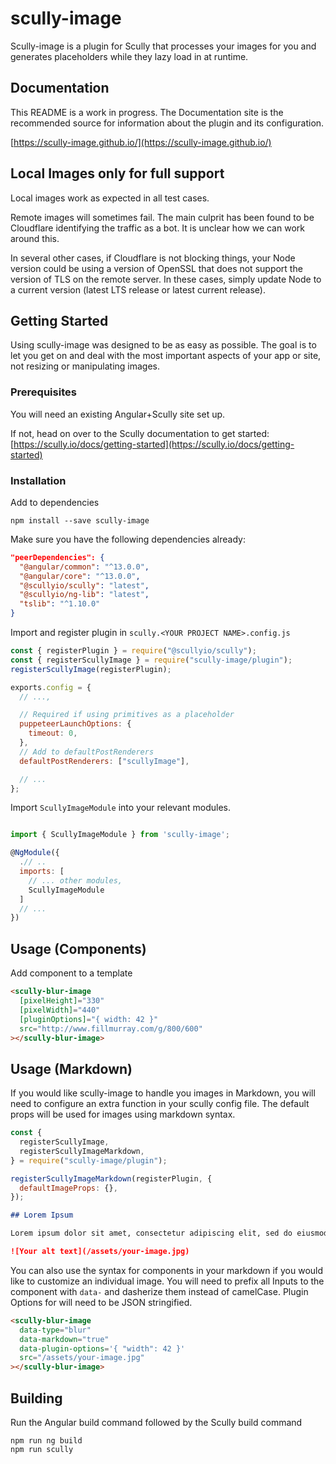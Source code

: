 # scully-image

Scully-image is a plugin for Scully that processes your images for you and generates placeholders while they lazy load in at runtime.

## Documentation

This README is a work in progress. The Documentation site is the recommended source for information about the plugin and its configuration.

[https://scully-image.github.io/](https://scully-image.github.io/)

## Local Images only for full support

Local images work as expected in all test cases.

Remote images will sometimes fail. The main culprit has been found to be Cloudflare identifying the traffic as a bot. It is unclear how we can work around this.

In several other cases, if Cloudflare is not blocking things, your Node version could be using a version of OpenSSL that does not support the version of TLS on the remote server. In these cases, simply update Node to a current version (latest LTS release or latest current release).

## Getting Started

Using scully-image was designed to be as easy as possible. The goal is to let you get on and deal with the most important aspects of your app or site, not resizing or manipulating images.

### Prerequisites

You will need an existing Angular+Scully site set up.

If not, head on over to the Scully documentation to get started: [https://scully.io/docs/getting-started](https://scully.io/docs/getting-started)

### Installation

Add to dependencies

```
npm install --save scully-image
```

Make sure you have the following dependencies already:

```json
"peerDependencies": {
  "@angular/common": "^13.0.0",
  "@angular/core": "^13.0.0",
  "@scullyio/scully": "latest",
  "@scullyio/ng-lib": "latest",
  "tslib": "^1.10.0"
}
```

Import and register plugin in `scully.<YOUR PROJECT NAME>.config.js`

```js
const { registerPlugin } = require("@scullyio/scully");
const { registerScullyImage } = require("scully-image/plugin");
registerScullyImage(registerPlugin);

exports.config = {
  // ...,

  // Required if using primitives as a placeholder
  puppeteerLaunchOptions: {
    timeout: 0,
  },
  // Add to defaultPostRenderers
  defaultPostRenderers: ["scullyImage"],

  // ...
};
```

Import `ScullyImageModule` into your relevant modules.

```js

import { ScullyImageModule } from 'scully-image';

@NgModule({
  .// ..
  imports: [
    // ... other modules,
    ScullyImageModule
  ]
  // ...
})
```

## Usage (Components)

Add component to a template

```html
<scully-blur-image
  [pixelHeight]="330"
  [pixelWidth]="440"
  [pluginOptions]="{ width: 42 }"
  src="http://www.fillmurray.com/g/800/600"
></scully-blur-image>
```

## Usage (Markdown)

If you would like scully-image to handle you images in Markdown, you will need to configure an extra function in your scully config file. The default props will be used for images using markdown syntax.

```javascript
const {
  registerScullyImage,
  registerScullyImageMarkdown,
} = require("scully-image/plugin");

registerScullyImageMarkdown(registerPlugin, {
  defaultImageProps: {},
});
```

```markdown
## Lorem Ipsum

Lorem ipsum dolor sit amet, consectetur adipiscing elit, sed do eiusmod tempor incididunt ut labore et dolore magna aliqua.

![Your alt text](/assets/your-image.jpg)
```

You can also use the syntax for components in your markdown if you would like to customize an individual image. You will need to prefix all Inputs to the component with `data-` and dasherize them instead of camelCase. Plugin Options for will need to be JSON stringified.

```html
<scully-blur-image
  data-type="blur"
  data-markdown="true"
  data-plugin-options='{ "width": 42 }'
  src="/assets/your-image.jpg"
></scully-blur-image>
```

## Building

Run the Angular build command followed by the Scully build command

```
npm run ng build
npm run scully
```
